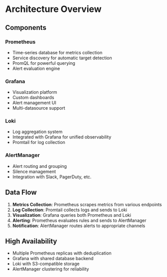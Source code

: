 # Architecture Overview

## Components

### Prometheus
- Time-series database for metrics collection
- Service discovery for automatic target detection
- PromQL for powerful querying
- Alert evaluation engine

### Grafana
- Visualization platform
- Custom dashboards
- Alert management UI
- Multi-datasource support

### Loki
- Log aggregation system
- Integrated with Grafana for unified observability
- Promtail for log collection

### AlertManager
- Alert routing and grouping
- Silence management
- Integration with Slack, PagerDuty, etc.

## Data Flow

1. **Metrics Collection**: Prometheus scrapes metrics from various endpoints
2. **Log Collection**: Promtail collects logs and sends to Loki
3. **Visualization**: Grafana queries both Prometheus and Loki
4. **Alerting**: Prometheus evaluates rules and sends to AlertManager
5. **Notification**: AlertManager routes alerts to appropriate channels

## High Availability

- Multiple Prometheus replicas with deduplication
- Grafana with shared database backend
- Loki with S3-compatible storage
- AlertManager clustering for reliability
